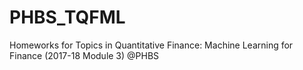 # PHBS_TQFML
Homeworks for Topics in Quantitative Finance: Machine Learning for Finance (2017-18 Module 3) @PHBS
